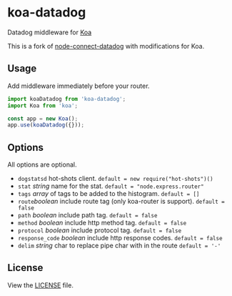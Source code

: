 # koa-datadog

Datadog middleware for [Koa](https://koajs.com)

This is a fork of [node-connect-datadog](https://github.com/DataDog/node-connect-datadog) with modifications for Koa.




## Usage

Add middleware immediately before your router.

``` javascript
import koaDatadog from 'koa-datadog';
import Koa from 'koa';

const app = new Koa();
app.use(koaDatadog({}));
```
## Options

All options are optional.

* `dogstatsd` hot-shots client. `default = new require("hot-shots")()`
* `stat` *string* name for the stat. `default = "node.express.router"`
* `tags` *array* of tags to be added to the histogram. `default = []`
* `route`*boolean* include route tag (only koa-router is support). `default = false`
* `path` *boolean* include path tag. `default = false`
* `method` *boolean* include http method tag. `default = false`
* `protocol` *boolean* include protocol tag. `default = false`
* `response_code` *boolean* include http response codes. `default = false`
* `delim` *string* char to replace pipe char with in the route `default = '-'`

## License

View the [LICENSE](https://github.com/AppPress/node-connect-datadog/blob/master/LICENSE) file.

